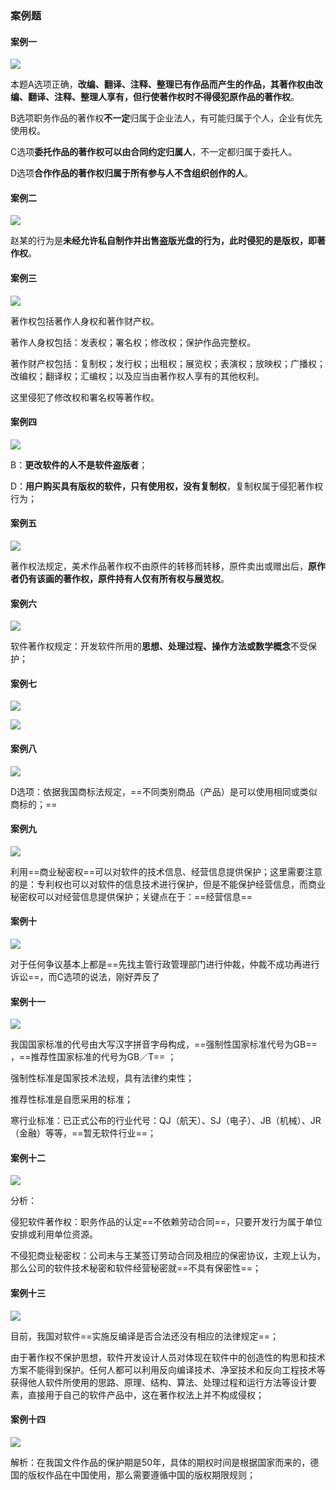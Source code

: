 ### 案例题

#### 案例一

![](https://gitee.com/YunboCheng/image-bad/raw/master/imgs/202509181119164.png)

本题A选项正确，**改编、翻译、注释、整理已有作品而产生的作品，其著作权由改编、翻译、注释、整理人享有，但行使著作权时不得侵犯原作品的著作权**。

B选项职务作品的著作权**不一定**归属于企业法人，有可能归属于个人，企业有优先使用权。

C选项**委托作品的著作权可以由合同约定归属人**，不一定都归属于委托人。

D选项**合作作品的著作权归属于所有参与人不含组织创作的人**。



#### 案例二

![](https://gitee.com/YunboCheng/image-bad/raw/master/imgs/202509181124475.png)

赵某的行为是**未经允许私自制作并出售盗版光盘的行为，此时侵犯的是版权，即著作权**。



#### 案例三

![](https://gitee.com/YunboCheng/image-bad/raw/master/imgs/202509181355547.png)

著作权包括著作人身权和著作财产权。

著作人身权包括：发表权；署名权；修改权；保护作品完整权。

著作财产权包括：复制权；发行权；出租权；展览权；表演权；放映权；广播权；改编权；翻译权；汇编权；以及应当由著作权人享有的其他权利。

这里侵犯了修改权和署名权等著作权。



####  案例四

![](https://gitee.com/YunboCheng/image-bad/raw/master/imgs/202509191335073.png)

B：**更改软件的人不是软件盗版者**；

D：**用户购买具有版权的软件，只有使用权，没有复制权**，复制权属于侵犯著作权行为；



#### 案例五

![](https://gitee.com/YunboCheng/image-bad/raw/master/imgs/202509191420128.png)

著作权法规定，美术作品著作权不由原件的转移而转移，原件卖出或赠出后，**原作者仍有该画的著作权，原件持有人仅有所有权与展览权**。



#### 案例六

![](https://gitee.com/YunboCheng/image-bad/raw/master/imgs/202509191426127.png)

软件著作权规定：开发软件所用的**思想、处理过程、操作方法或数学概念**不受保护；



#### 案例七

![](https://gitee.com/YunboCheng/image-bad/raw/master/imgs/202509191731353.png)

![](https://gitee.com/YunboCheng/image-bad/raw/master/imgs/202508052009781.png)



#### 案例八

![](https://gitee.com/YunboCheng/image-bad/raw/master/imgs/202509191752831.png)

D选项：依据我国商标法规定，==不同类别商品（产品）是可以使用相同或类似商标的；== 



#### 案例九

![](https://gitee.com/YunboCheng/image-bad/raw/master/imgs/202509191757354.png)

利用==商业秘密权==可以对软件的技术信息、经营信息提供保护；这里需要注意的是：专利权也可以对软件的信息技术进行保护，但是不能保护经营信息，而商业秘密权可以对经营信息提供保护；关键点在于：==经营信息==



#### 案例十

![](https://gitee.com/YunboCheng/image-bad/raw/master/imgs/202509191803615.png)

对于任何争议基本上都是==先找主管行政管理部门进行仲裁，仲裁不成功再进行诉讼==，而C选项的说法，刚好弄反了



#### 案例十一

![](https://gitee.com/YunboCheng/image-bad/raw/master/imgs/202509191811000.png)

我国国家标准的代号由大写汉字拼音字母构成，==强制性国家标准代号为GB== ，==推荐性国家标准的代号为GB／T== ；

强制性标准是国家技术法规，具有法律约束性；

推荐性标准是自愿采用的标准；

寒行业标准：已正式公布的行业代号：QJ（航天）、SJ（电子）、JB（机械）、JR（金融）等等，==暂无软件行业==；



#### 案例十二

![](https://gitee.com/YunboCheng/image-bad/raw/master/imgs/202509191842621.png)

分析：

侵犯软件著作权：职务作品的认定==不依赖劳动合同==，只要开发行为属于单位安排或利用单位资源。

不侵犯商业秘密权：公司未与王某签订劳动合同及相应的保密协议，主观上认为，那么公司的软件技术秘密和软件经营秘密就==不具有保密性==；



#### 案例十三

![](https://gitee.com/YunboCheng/image-bad/raw/master/imgs/202509191850864.png)

目前，我国对软件==实施反编译是否合法还没有相应的法律规定==；

由于著作权不保护思想，软件开发设计人员对体现在软件中的创造性的构思和技术方案不能得到保护。任何人都可以利用反向编译技术、净室技术和反向工程技术等获得他人软件所使用的思路、原理、结构、算法、处理过程和运行方法等设计要素，直接用于自己的软件产品中，这在著作权法上并不构成侵权；



#### 案例十四

![](https://gitee.com/YunboCheng/image-bad/raw/master/imgs/202509202232109.png)

解析：在我国文件作品的保护期是50年，具体的期权时间是根据国家而来的，德国的版权作品在中国使用，那么需要遵循中国的版权期限规则；




